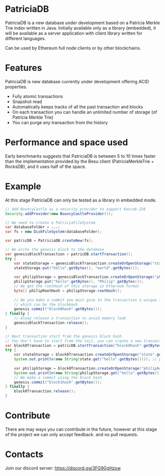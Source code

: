 # PatriciaDB

PatriciaDB is a new database under development based on a Patricia Merkle Trie index written in Java.
Initially available only as a library (embedded), it will be available as a server application with client library
written for different languages.

Can be used by Ethereum full node clients or by other blockchains.

# Features
PatriciaDB is new database currently under development offering ACID properties.
* Fully atomic transactions
* Snapshot read
* Automatically keeps tracks of all the past transaction and blocks
* On each transaction you can handle an unlimited number of storage (of Patricia Merkle Trie)
* You can purge any transaction from the history


# Performance and space used
Early benchmarks suggests that PatriciaDB is between 5 to 10 times faster than the implementation provided by the Besu client (PatriciaMerkleTrie + RocksDB),
and it uses half of the space.

# Example
At this stage PatriciaDB can only be tested as a library in embedded mode.

```java
// Add BouncyCastle as a security provider to support Keccak-256
Security.addProvider(new BouncyCastleProvider());

// We need to create a PatriciaFileSystem
var databaseFolder = ...;
var fs = new DiskFileSystem(databaseFolder);

var patricDB = PatriciaDB.createNew(fs);

// We write the genesis block to the database
var genesisBlockTransaction = patricDB.startTransaction();
try {
    var stateStorage = genesisBlockTransaction.createOrOpenStorage("state".getBytes());
    stateStorage.put("hello".getBytes(), "world".getBytes());
    
    var philipStorage = genesisBlockTransaction.createOrOpenStorage("philipAccount".getBytes());
    philipStorage.put("hello".getBytes(), "Philip".getBytes());
    // We get the rootHash of this storage in Ethereum format
    byte[] philipRootHash = philipStorage.rootHash();
    
    // We you make a commit you must give to the transaction a unique identifier
    // which can be the blockHash
    genesis.commit("block0hash".getBytes());
} finally {
    // Alway release a transaction to avoid memory leak
    genesisBlockTransaction.release();
}

// Next transaction start from the genesis block hash.
// You don't have to start from the tail, you can create a new transaction from any block
var block0Transaction = patricDB.startTransaction("block0hash".getBytes());
try {
    var stateStorage = block0Transaction.createOrOpenStorage("state".getBytes());
    System.out.println(new String(state.get("hello".getBytes()))); // print "world"
    
    var philipStorage = block0Transaction.createOrOpenStorage("philipAccount".getBytes());
    System.out.println(new String(philipStorage.get("hello".getBytes()))); // print "philip"
    // We make a commit using the block hash
    genesis.commit("block1hash".getBytes());
} finally {
    block0Transaction.release();
}
```

# Contribute
There are may ways you can contribute in the future, however at this stage of the project we can only accept feedback.
and no pull requests.

# Contacts
Join our discord server: https://discord.gg/3FG9GgHzsw
